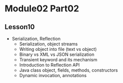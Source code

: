 # Module02 Part02

## Lesson10

- Serialization, Reflection
    - Serialization, object streams
    - Writing object into file (text vs object)
    - Binary vs XML vs JSON serialization
    - Transient keyword and its mechanism
    - Introduction to Reflection API
    - Java class object, fields, methods, constructors
    - Dynamic invocation, annotations
